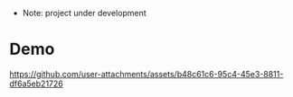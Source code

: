 - Note: project under development
# Demo

https://github.com/user-attachments/assets/b48c61c6-95c4-45e3-8811-df6a5eb21726

